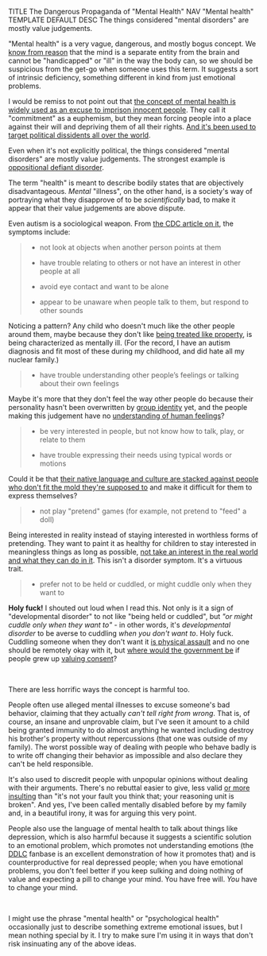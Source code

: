 TITLE The Dangerous Propaganda of "Mental Health"
NAV "Mental health"
TEMPLATE DEFAULT
DESC The things considered "mental disorders" are mostly value judgements.

"Mental health" is a very vague, dangerous, and mostly bogus concept. We [know from reason](metaphysics) that the mind is a separate entity from the brain and cannot be "handicapped" or "ill" in the way the body can, so we should be suspicious from the get-go when someone uses this term. It suggests a sort of intrinsic deficiency, something different in kind from just emotional problems.

I would be remiss to not point out that <a rel="nofollow" href="https://en.wikipedia.org/wiki/Involuntary_commitment">the concept of mental health is widely used as an excuse to imprison innocent people</a>. They call it "commitment" as a euphemism, but they mean forcing people into a place against their will and depriving them of all their rights. [And it's been used to target political dissidents all over the world](https://en.wikipedia.org/wiki/Political_abuse_of_psychiatry).

Even when it's not explicitly political, the things considered "mental disorders" are mostly value judgements. The strongest example is <a rel="nofollow" href="https://en.wikipedia.org/wiki/Oppositional_defiant_disorder">oppositional defiant disorder</a>.

The term "health" is meant to describe bodily states that are objectively disadvantageous. *Mental* "illness", on the other hand, is a society's way of portraying what they disapprove of to be *scientifically* bad, to make it appear that their value judgements are above dispute.

Even autism is a sociological weapon. From <a rel="nofollow" href="https://www.cdc.gov/ncbddd/autism/facts.html">the CDC article on it</a>, the symptoms include:

> * not look at objects when another person points at them
>
> * have trouble relating to others or not have an interest in other people at all
>
> * avoid eye contact and want to be alone
>
> * appear to be unaware when people talk to them, but respond to other sounds

Noticing a pattern? Any child who doesn't much like the other people around them, maybe because they don't like [being treated like property](children), is being characterized as mentally ill. (For the record, I have an autism diagnosis and fit most of these during my childhood, and did hate all my nuclear family.)

> * have trouble understanding other people’s feelings or talking about their own feelings

Maybe it's more that they don't feel the way other people do because their personality hasn't been overwritten by [group identity](group_identity) yet, and the people making this judgement have no [understanding of human feelings](emotions)?

> * be very interested in people, but not know how to talk, play, or relate to them
>
> * have trouble expressing their needs using typical words or motions

Could it be that [their native language and culture are stacked against people who don't fit the mold they're supposed to](/spem/) and make it difficult for them to express themselves?

> * not play "pretend" games (for example, not pretend to "feed" a doll)

Being interested in reality instead of staying interested in worthless forms of pretending. They want to paint it as healthy for children to stay interested in meaningless things as long as possible, [not take an interest in the real world and what they can do in it](sheltering_children). This isn't a disorder symptom. It's a virtuous trait.

> * prefer not to be held or cuddled, or might cuddle only when they want to

**Holy fuck!** I shouted out loud when I read this. Not only is it a sign of "developmental disorder" to not like "being held or cuddled", but *"or might cuddle only when they want to"* - in other words, it's *developmental disorder* to be averse to cuddling *when you don't want to*. Holy fuck. Cuddling someone when they don't want it [is physical assault](retribution#not-counting-certain-types-of-aggression) and no one should be remotely okay with it, but [where would the government be](anarchism) if people grew up [valuing consent](consent)?

<br>

There are less horrific ways the concept is harmful too.

People often use alleged mental illnesses to excuse someone's bad behavior, claiming that they actually *can't tell right from wrong*. That is, of course, an insane and unprovable claim, but I've seen it amount to a child being granted immunity to do almost anything he wanted including destroy his brother's property without repercussions (that one was outside of my family). The worst possible way of dealing with people who behave badly is to write off changing their behavior as impossible and also declare they can't be held responsible.

It's also used to discredit people with unpopular opinions without dealing with their arguments. There's no rebuttal easier to give, less valid [or more insulting](/argument/inflammation) than "it's not your fault you think that; your reasoning unit is broken". And yes, I've been called mentally disabled before by my family and, in a beautiful irony, it was for arguing this very point.

People also use the language of mental health to talk about things like depression, which is also harmful because it suggests a scientific solution to an emotional problem, which promotes not understanding emotions (the [DDLC](/reviews/ddlc) fanbase is an excellent demonstration of how it promotes that) and is counterproductive for real depressed people; when you have emotional problems, you don't feel better if you keep sulking and doing nothing of value and expecting a pill to change your mind. You have free will. *You* have to change your mind.

<br>

I might use the phrase "mental health" or "psychological health" occasionally just to describe something extreme emotional issues, but I mean nothing special by it. I try to make sure I'm using it in ways that don't risk insinuating any of the above ideas.
